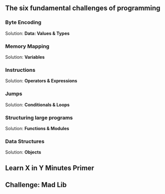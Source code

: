 ## The six fundamental challenges of programming

### Byte Encoding

Solution: **Data: Values & Types**

### Memory Mapping

Solution: **Variables**

### Instructions

Solution: **Operators & Expressions**

### Jumps

Solution: **Conditionals & Loops**

### Structuring large programs

Solution: **Functions & Modules**

### Data Structures

Solution: **Objects**

## Learn X in Y Minutes Primer

## Challenge: Mad Lib
